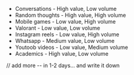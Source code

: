 - Conversations - High value, Low volume
- Random thoughts - High value, High volume
- Mobile games - Low value, High volume
- Valorant - Low value, Low volume
- Instagram reels - Low value, High volume
- Whatsapp - Medium value, Low volume
- Youtoob videos - Low value, Medium volume
- Academics - High value, Low volume

// add more -- in 1-2 days... and write it down
